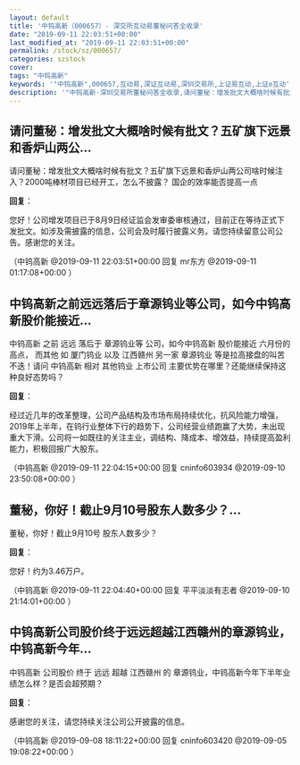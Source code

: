 ```yaml
---
layout: default
title: '中钨高新（000657）- 深交所互动易董秘问答全收录'
date: "2019-09-11 22:03:51+00:00"
last_modified_at: "2019-09-11 22:03:51+00:00"
permalink: /stock/sz/000657/
categories: szstock
cover: 
tags: "中钨高新"
keywords: '"中钨高新",000657,互动易,深证互动易,深圳交易所,上证易互动,上证e互动'
description: '"中钨高新-深圳交易所董秘问答全收录,请问董秘：增发批文大概啥时候有批文？五矿旗下远景和香炉山两公司啥时候注入？2000吨棒材项目已经开工，怎么不披露？  国企的效率能否提高一点"'
---
```


## 请问董秘：增发批文大概啥时候有批文？五矿旗下远景和香炉山两公...

请问董秘：增发批文大概啥时候有批文？五矿旗下远景和香炉山两公司啥时候注入？2000吨棒材项目已经开工，怎么不披露？  国企的效率能否提高一点

**回复**：

您好！公司增发项目已于8月9日经证监会发审委审核通过，目前正在等待正式下发批文。如涉及需披露的信息，公司会及时履行披露义务。请您持续留意公司公告。感谢您的关注。 

（中钨高新  @2019-09-11 22:03:51+00:00 回复 mr东方  @2019-09-11 01:17:08+00:00 ）

## 中钨高新之前远远落后于章源钨业等公司，如今中钨高新股价能接近...

中钨高新 之前 远远 落后于 章源钨业等 公司，如今中钨高新 股价能接近 六月份的高点，
 而其他 如 厦门钨业  以及 江西赣州 另一家 章源钨业  等是拉高接盘的叫苦不迭！请问 中钨高新   相对 其他钨业 上市公司 主要优势在哪里？还能继续保持这种良好态势吗？

**回复**：

经过近几年的改革整理，公司产品结构及市场布局持续优化，抗风险能力增强，2019年上半年，在钨行业整体下行的趋势下，公司经营业绩跑赢了大势，未出现重大下滑。公司将一如既往的关注主业，调结构、降成本、增效益，持续提高盈利能力，积极回报广大股东。 

（中钨高新  @2019-09-11 22:04:15+00:00 回复 cninfo603934  @2019-09-10 23:50:08+00:00 ）

## 董秘，你好！截止9月10号股东人数多少？...

董秘，你好！截止9月10号 股东人数多少？

**回复**：

您好！约为3.46万户。 

（中钨高新  @2019-09-11 22:04:40+00:00 回复 平平淡淡有志者  @2019-09-10 21:14:01+00:00 ）

## 中钨高新公司股价终于远远超越江西赣州的章源钨业，中钨高新今年...

中钨高新 公司股价 终于 远远 超越 江西赣州 的 章源钨业，中钨高新今年下半年业绩怎么样？是否会超预期？

**回复**：

感谢您的关注，请您持续关注公司公开披露的信息。 

（中钨高新  @2019-09-08 18:11:22+00:00 回复 cninfo603420  @2019-09-05 19:08:22+00:00 ）

